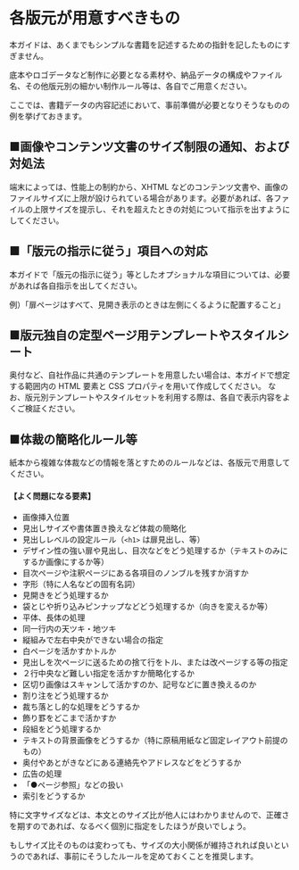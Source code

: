 # 各版元が用意すべきもの

本ガイドは、あくまでもシンプルな書籍を記述するための指針を記したものにすぎません。

底本やロゴデータなど制作に必要となる素材や、納品データの構成やファイル名、その他版元別の細かい制作ルール等は、各自でご用意ください。

ここでは、書籍データの内容記述において、事前準備が必要となりそうなものの例を挙げておきます。

## ■画像やコンテンツ文書のサイズ制限の通知、および対処法

端末によっては、性能上の制約から、XHTML などのコンテンツ文書や、画像のファイルサイズに上限が設けられている場合があります。必要があれば、各ファイルの上限サイズを提示し、それを超えたときの対処について指示を出すようにしてください。

## ■「版元の指示に従う」項目への対応

本ガイドで「版元の指示に従う」等としたオプショナルな項目については、必要があれば各自指示を出してください。

例）「扉ページはすべて、見開き表示のときは左側にくるように配置すること」


## ■版元独自の定型ページ用テンプレートやスタイルシート

奥付など、自社作品に共通のテンプレートを用意したい場合は、本ガイドで想定する範囲内の HTML 要素と CSS プロパティを用いて作成してください。
なお、版元別テンプレートやスタイルセットを利用する際は、各自で表示内容をよくご検証ください。

## ■体裁の簡略化ルール等

紙本から複雑な体裁などの情報を落とすためのルールなどは、各版元で用意してください。

#### 【よく問題になる要素】

* 画像挿入位置
* 見出しサイズや書体置き換えなど体裁の簡略化
* 見出しレベルの設定ルール（`<h1>` は扉見出し、等）
* デザイン性の強い扉や見出し、目次などをどう処理するか（テキストのみにするか画像にするか等）
* 目次ページや注釈ページにある各項目のノンブルを残すか消すか
* 字形（特に人名などの固有名詞）
* 見開きをどう処理するか
* 袋とじや折り込みピンナップなどどう処理するか（向きを変えるか等）
* 平体、長体の処理
* 同一行内の天ツキ・地ツキ
* 縦組みで左右中央ができない場合の指定
* 白ページを活かすかトルか
* 見出しを次ページに送るための捨て行をトル、または改ページする等の指定
* ２行中央など難しい指定を活かすか簡略化するか
* 区切り画像はスキャンして活かすのか、記号などに置き換えるのか
* 割り注をどう処理するか
* 裁ち落とし的な処理をどうするか
* 飾り罫をどこまで活かすか
* 段組をどう処理するか
* テキストの背景画像をどうするか（特に原稿用紙など固定レイアウト前提のもの）
* 奥付やあとがきなどにある連絡先やアドレスなどをどうするか
* 広告の処理
* 「●ページ参照」などの扱い
* 索引をどうするか

特に文字サイズなどは、本文とのサイズ比が他人にはわかりませんので、正確さを期すのであれば、なるべく個別に指定をしたほうが良いでしょう。

もしサイズ比そのものは変わっても、サイズの大小関係が維持されれば良いというのであれば、事前にそうしたルールを定めておくことを推奨します。
